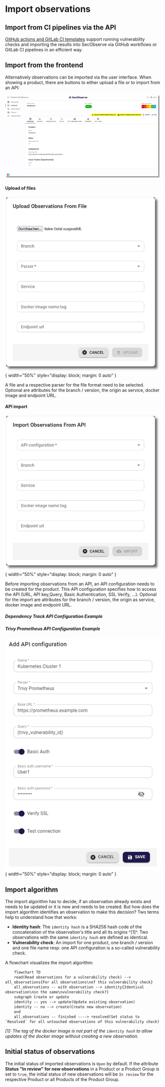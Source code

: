 # Import observations

## Import from CI pipelines via the API

[GitHub actions and GitLab CI templates](../integrations/github_actions_and_templates.md) support running vulnerability checks and importing the results into SecObserve via GitHub workflows or GitLab CI pipelines in an efficient way.

## Import from the frontend

Alternatively observations can be imported via the user interface. When showing a product, there are buttons to either upload a file or to import from an API:

![Start import](../assets/images/screenshot_import_1.png)

#### Upload of files

![Upload of files](../assets/images/screenshot_import_2.png){ width="50%" style="display: block; margin: 0 auto" }

A file and a respective parser for the file format need to be selected. Optional are attributes for the branch / version, the origin as service, docker image and endpoint URL.

#### API import

![API import](../assets/images/screenshot_import_3.png){ width="50%" style="display: block; margin: 0 auto" }

Before importing observations from an API, an API configuration needs to be created for the product. This API configuration specifies how to access the API (URL, API key,Query, Basic Authentication, SSL Verify, ...). Optional for the import are attributes for the branch / version, the origin as service, docker image and endpoint URL.

##### Dependency Track API Configuration Example

##### Trivy Prometheus API Configuration Example

![Upload of files](../assets/images/screenshot_add_api_trivy_prometheus.png){ width="50%" style="display: block; margin: 0 auto" }

## Import algorithm

The import algorithm has to decide, if an observation already exists and needs to be updated or it is new and needs to be created. But how does the import algorithm identifies an observation to make this decision? Two terms help to understand how that works:

* **Identity hash**: The `identity hash` is a SHA256 hash code of the concatenation of the observation's title and all its origins ^[1]^. Two observations with the same `identity hash` are defined as identical.
* **Vulnerability check**: An import for one product, one branch / version and one file name resp. one API configuration is a so-called vulnerability check.

A flowchart visualizes the import algorithm:

```mermaid
    flowchart TD
    read(Read observations for a vulnerability check) --> all_observations{For all observations\nof this vulnerability check}
    all_observations -- with observation --> identity{Identical observation\nin the same\nvulnerability check?}
    subgraph Create or update
    identity -- yes --> update(Update existing observation)
    identity -- no --> create(Create new observation)
    end
    all_observations -- finished ----> resolved(Set status to `Resolved` for all untouched observations of this vulnerability check)

```

*[1]: The tag of the docker image is not part of the `identity hash` to allow updates of the docker image without creating a new observation.*

## Initial status of observations

The initial status of imported observations is `Open` by default. If the attribute **Status "In review" for new observations** in a Product or a Product Group is set to `true`, the initial status of new observations will be `In review` for the respective Product or all Products of the Product Group.
